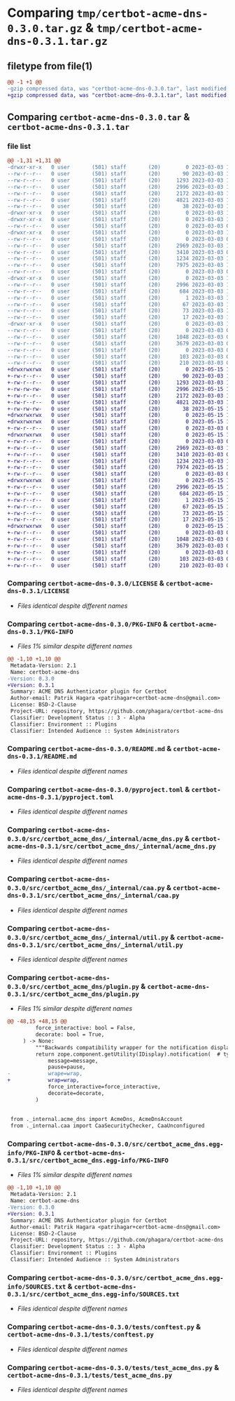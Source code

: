 # Comparing `tmp/certbot-acme-dns-0.3.0.tar.gz` & `tmp/certbot-acme-dns-0.3.1.tar.gz`

## filetype from file(1)

```diff
@@ -1 +1 @@
-gzip compressed data, was "certbot-acme-dns-0.3.0.tar", last modified: Fri Mar  3 13:09:17 2023, max compression
+gzip compressed data, was "certbot-acme-dns-0.3.1.tar", last modified: Mon May 15 10:41:24 2023, max compression
```

## Comparing `certbot-acme-dns-0.3.0.tar` & `certbot-acme-dns-0.3.1.tar`

### file list

```diff
@@ -1,31 +1,31 @@
-drwxr-xr-x   0 user       (501) staff       (20)        0 2023-03-03 13:09:17.563829 certbot-acme-dns-0.3.0/
--rw-r--r--   0 user       (501) staff       (20)       90 2023-03-03 12:34:47.000000 certbot-acme-dns-0.3.0/.gitignore
--rw-r--r--   0 user       (501) staff       (20)     1293 2023-03-03 10:28:44.000000 certbot-acme-dns-0.3.0/LICENSE
--rw-r--r--   0 user       (501) staff       (20)     2996 2023-03-03 13:09:17.563649 certbot-acme-dns-0.3.0/PKG-INFO
--rw-r--r--   0 user       (501) staff       (20)     2172 2023-03-03 12:54:39.000000 certbot-acme-dns-0.3.0/README.md
--rw-r--r--   0 user       (501) staff       (20)     4821 2023-03-03 12:54:39.000000 certbot-acme-dns-0.3.0/pyproject.toml
--rw-r--r--   0 user       (501) staff       (20)       38 2023-03-03 13:09:17.563868 certbot-acme-dns-0.3.0/setup.cfg
-drwxr-xr-x   0 user       (501) staff       (20)        0 2023-03-03 13:09:17.558279 certbot-acme-dns-0.3.0/src/
-drwxr-xr-x   0 user       (501) staff       (20)        0 2023-03-03 13:09:17.559489 certbot-acme-dns-0.3.0/src/certbot_acme_dns/
--rw-r--r--   0 user       (501) staff       (20)        0 2023-03-03 09:57:40.000000 certbot-acme-dns-0.3.0/src/certbot_acme_dns/__init__.py
-drwxr-xr-x   0 user       (501) staff       (20)        0 2023-03-03 13:09:17.560970 certbot-acme-dns-0.3.0/src/certbot_acme_dns/_internal/
--rw-r--r--   0 user       (501) staff       (20)        0 2023-03-03 09:57:40.000000 certbot-acme-dns-0.3.0/src/certbot_acme_dns/_internal/__init__.py
--rw-r--r--   0 user       (501) staff       (20)     2969 2023-03-03 12:54:39.000000 certbot-acme-dns-0.3.0/src/certbot_acme_dns/_internal/acme_dns.py
--rw-r--r--   0 user       (501) staff       (20)     3410 2023-03-03 09:57:40.000000 certbot-acme-dns-0.3.0/src/certbot_acme_dns/_internal/caa.py
--rw-r--r--   0 user       (501) staff       (20)     1234 2023-03-03 12:54:39.000000 certbot-acme-dns-0.3.0/src/certbot_acme_dns/_internal/util.py
--rw-r--r--   0 user       (501) staff       (20)     7975 2023-03-03 12:54:39.000000 certbot-acme-dns-0.3.0/src/certbot_acme_dns/plugin.py
--rw-r--r--   0 user       (501) staff       (20)        0 2023-03-03 09:57:40.000000 certbot-acme-dns-0.3.0/src/certbot_acme_dns/py.typed
-drwxr-xr-x   0 user       (501) staff       (20)        0 2023-03-03 13:09:17.560211 certbot-acme-dns-0.3.0/src/certbot_acme_dns.egg-info/
--rw-r--r--   0 user       (501) staff       (20)     2996 2023-03-03 13:09:17.000000 certbot-acme-dns-0.3.0/src/certbot_acme_dns.egg-info/PKG-INFO
--rw-r--r--   0 user       (501) staff       (20)      684 2023-03-03 13:09:17.000000 certbot-acme-dns-0.3.0/src/certbot_acme_dns.egg-info/SOURCES.txt
--rw-r--r--   0 user       (501) staff       (20)        1 2023-03-03 13:09:17.000000 certbot-acme-dns-0.3.0/src/certbot_acme_dns.egg-info/dependency_links.txt
--rw-r--r--   0 user       (501) staff       (20)       67 2023-03-03 13:09:17.000000 certbot-acme-dns-0.3.0/src/certbot_acme_dns.egg-info/entry_points.txt
--rw-r--r--   0 user       (501) staff       (20)       73 2023-03-03 13:09:17.000000 certbot-acme-dns-0.3.0/src/certbot_acme_dns.egg-info/requires.txt
--rw-r--r--   0 user       (501) staff       (20)       17 2023-03-03 13:09:17.000000 certbot-acme-dns-0.3.0/src/certbot_acme_dns.egg-info/top_level.txt
-drwxr-xr-x   0 user       (501) staff       (20)        0 2023-03-03 13:09:17.563343 certbot-acme-dns-0.3.0/tests/
--rw-r--r--   0 user       (501) staff       (20)        0 2023-03-03 09:57:40.000000 certbot-acme-dns-0.3.0/tests/__init__.py
--rw-r--r--   0 user       (501) staff       (20)     1048 2023-03-03 09:57:40.000000 certbot-acme-dns-0.3.0/tests/conftest.py
--rw-r--r--   0 user       (501) staff       (20)     3679 2023-03-03 09:57:40.000000 certbot-acme-dns-0.3.0/tests/test_acme_dns.py
--rw-r--r--   0 user       (501) staff       (20)        0 2023-03-03 09:57:40.000000 certbot-acme-dns-0.3.0/tests/test_caa.py
--rw-r--r--   0 user       (501) staff       (20)      103 2023-03-03 09:57:40.000000 certbot-acme-dns-0.3.0/tests/test_plugin.py
--rw-r--r--   0 user       (501) staff       (20)      210 2023-03-03 09:57:40.000000 certbot-acme-dns-0.3.0/tests/test_utils.py
+drwxrwxrwx   0 user       (501) staff       (20)        0 2023-05-15 10:41:24.560049 certbot-acme-dns-0.3.1/
+-rw-r--r--   0 user       (501) staff       (20)       90 2023-03-03 12:34:47.000000 certbot-acme-dns-0.3.1/.gitignore
+-rw-r--r--   0 user       (501) staff       (20)     1293 2023-03-03 10:28:44.000000 certbot-acme-dns-0.3.1/LICENSE
+-rw-rw-rw-   0 user       (501) staff       (20)     2996 2023-05-15 10:41:24.559848 certbot-acme-dns-0.3.1/PKG-INFO
+-rw-r--r--   0 user       (501) staff       (20)     2172 2023-03-03 12:54:39.000000 certbot-acme-dns-0.3.1/README.md
+-rw-r--r--   0 user       (501) staff       (20)     4821 2023-03-03 12:54:39.000000 certbot-acme-dns-0.3.1/pyproject.toml
+-rw-rw-rw-   0 user       (501) staff       (20)       38 2023-05-15 10:41:24.560089 certbot-acme-dns-0.3.1/setup.cfg
+drwxrwxrwx   0 user       (501) staff       (20)        0 2023-05-15 10:41:24.555317 certbot-acme-dns-0.3.1/src/
+drwxrwxrwx   0 user       (501) staff       (20)        0 2023-05-15 10:41:24.556684 certbot-acme-dns-0.3.1/src/certbot_acme_dns/
+-rw-r--r--   0 user       (501) staff       (20)        0 2023-03-03 09:57:40.000000 certbot-acme-dns-0.3.1/src/certbot_acme_dns/__init__.py
+drwxrwxrwx   0 user       (501) staff       (20)        0 2023-05-15 10:41:24.558303 certbot-acme-dns-0.3.1/src/certbot_acme_dns/_internal/
+-rw-r--r--   0 user       (501) staff       (20)        0 2023-03-03 09:57:40.000000 certbot-acme-dns-0.3.1/src/certbot_acme_dns/_internal/__init__.py
+-rw-r--r--   0 user       (501) staff       (20)     2969 2023-03-03 12:54:39.000000 certbot-acme-dns-0.3.1/src/certbot_acme_dns/_internal/acme_dns.py
+-rw-r--r--   0 user       (501) staff       (20)     3410 2023-03-03 09:57:40.000000 certbot-acme-dns-0.3.1/src/certbot_acme_dns/_internal/caa.py
+-rw-r--r--   0 user       (501) staff       (20)     1234 2023-03-03 12:54:39.000000 certbot-acme-dns-0.3.1/src/certbot_acme_dns/_internal/util.py
+-rw-r--r--   0 user       (501) staff       (20)     7974 2023-05-15 10:29:59.000000 certbot-acme-dns-0.3.1/src/certbot_acme_dns/plugin.py
+-rw-r--r--   0 user       (501) staff       (20)        0 2023-03-03 09:57:40.000000 certbot-acme-dns-0.3.1/src/certbot_acme_dns/py.typed
+drwxrwxrwx   0 user       (501) staff       (20)        0 2023-05-15 10:41:24.557409 certbot-acme-dns-0.3.1/src/certbot_acme_dns.egg-info/
+-rw-r--r--   0 user       (501) staff       (20)     2996 2023-05-15 10:41:24.000000 certbot-acme-dns-0.3.1/src/certbot_acme_dns.egg-info/PKG-INFO
+-rw-r--r--   0 user       (501) staff       (20)      684 2023-05-15 10:41:24.000000 certbot-acme-dns-0.3.1/src/certbot_acme_dns.egg-info/SOURCES.txt
+-rw-r--r--   0 user       (501) staff       (20)        1 2023-05-15 10:41:24.000000 certbot-acme-dns-0.3.1/src/certbot_acme_dns.egg-info/dependency_links.txt
+-rw-r--r--   0 user       (501) staff       (20)       67 2023-05-15 10:41:24.000000 certbot-acme-dns-0.3.1/src/certbot_acme_dns.egg-info/entry_points.txt
+-rw-r--r--   0 user       (501) staff       (20)       73 2023-05-15 10:41:24.000000 certbot-acme-dns-0.3.1/src/certbot_acme_dns.egg-info/requires.txt
+-rw-r--r--   0 user       (501) staff       (20)       17 2023-05-15 10:41:24.000000 certbot-acme-dns-0.3.1/src/certbot_acme_dns.egg-info/top_level.txt
+drwxrwxrwx   0 user       (501) staff       (20)        0 2023-05-15 10:41:24.559559 certbot-acme-dns-0.3.1/tests/
+-rw-r--r--   0 user       (501) staff       (20)        0 2023-03-03 09:57:40.000000 certbot-acme-dns-0.3.1/tests/__init__.py
+-rw-r--r--   0 user       (501) staff       (20)     1048 2023-03-03 09:57:40.000000 certbot-acme-dns-0.3.1/tests/conftest.py
+-rw-r--r--   0 user       (501) staff       (20)     3679 2023-03-03 09:57:40.000000 certbot-acme-dns-0.3.1/tests/test_acme_dns.py
+-rw-r--r--   0 user       (501) staff       (20)        0 2023-03-03 09:57:40.000000 certbot-acme-dns-0.3.1/tests/test_caa.py
+-rw-r--r--   0 user       (501) staff       (20)      103 2023-03-03 09:57:40.000000 certbot-acme-dns-0.3.1/tests/test_plugin.py
+-rw-r--r--   0 user       (501) staff       (20)      210 2023-03-03 09:57:40.000000 certbot-acme-dns-0.3.1/tests/test_utils.py
```

### Comparing `certbot-acme-dns-0.3.0/LICENSE` & `certbot-acme-dns-0.3.1/LICENSE`

 * *Files identical despite different names*

### Comparing `certbot-acme-dns-0.3.0/PKG-INFO` & `certbot-acme-dns-0.3.1/PKG-INFO`

 * *Files 1% similar despite different names*

```diff
@@ -1,10 +1,10 @@
 Metadata-Version: 2.1
 Name: certbot-acme-dns
-Version: 0.3.0
+Version: 0.3.1
 Summary: ACME DNS Authenticator plugin for Certbot
 Author-email: Patrik Hagara <patrihagar+certbot-acme-dns@gmail.com>
 License: BSD-2-Clause
 Project-URL: repository, https://github.com/phagara/certbot-acme-dns
 Classifier: Development Status :: 3 - Alpha
 Classifier: Environment :: Plugins
 Classifier: Intended Audience :: System Administrators
```

### Comparing `certbot-acme-dns-0.3.0/README.md` & `certbot-acme-dns-0.3.1/README.md`

 * *Files identical despite different names*

### Comparing `certbot-acme-dns-0.3.0/pyproject.toml` & `certbot-acme-dns-0.3.1/pyproject.toml`

 * *Files identical despite different names*

### Comparing `certbot-acme-dns-0.3.0/src/certbot_acme_dns/_internal/acme_dns.py` & `certbot-acme-dns-0.3.1/src/certbot_acme_dns/_internal/acme_dns.py`

 * *Files identical despite different names*

### Comparing `certbot-acme-dns-0.3.0/src/certbot_acme_dns/_internal/caa.py` & `certbot-acme-dns-0.3.1/src/certbot_acme_dns/_internal/caa.py`

 * *Files identical despite different names*

### Comparing `certbot-acme-dns-0.3.0/src/certbot_acme_dns/_internal/util.py` & `certbot-acme-dns-0.3.1/src/certbot_acme_dns/_internal/util.py`

 * *Files identical despite different names*

### Comparing `certbot-acme-dns-0.3.0/src/certbot_acme_dns/plugin.py` & `certbot-acme-dns-0.3.1/src/certbot_acme_dns/plugin.py`

 * *Files 1% similar despite different names*

```diff
@@ -48,15 +48,15 @@
         force_interactive: bool = False,
         decorate: bool = True,
     ) -> None:
         """Backwards compatibility wrapper for the notification display utility."""
         return zope.component.getUtility(IDisplay).notification(  # type: ignore[no-any-return]
             message=message,
             pause=pause,
-            wrape=wrap,
+            wrap=wrap,
             force_interactive=force_interactive,
             decorate=decorate,
         )
 
 
 from ._internal.acme_dns import AcmeDns, AcmeDnsAccount
 from ._internal.caa import CaaSecurityChecker, CaaUnconfigured
```

### Comparing `certbot-acme-dns-0.3.0/src/certbot_acme_dns.egg-info/PKG-INFO` & `certbot-acme-dns-0.3.1/src/certbot_acme_dns.egg-info/PKG-INFO`

 * *Files 1% similar despite different names*

```diff
@@ -1,10 +1,10 @@
 Metadata-Version: 2.1
 Name: certbot-acme-dns
-Version: 0.3.0
+Version: 0.3.1
 Summary: ACME DNS Authenticator plugin for Certbot
 Author-email: Patrik Hagara <patrihagar+certbot-acme-dns@gmail.com>
 License: BSD-2-Clause
 Project-URL: repository, https://github.com/phagara/certbot-acme-dns
 Classifier: Development Status :: 3 - Alpha
 Classifier: Environment :: Plugins
 Classifier: Intended Audience :: System Administrators
```

### Comparing `certbot-acme-dns-0.3.0/src/certbot_acme_dns.egg-info/SOURCES.txt` & `certbot-acme-dns-0.3.1/src/certbot_acme_dns.egg-info/SOURCES.txt`

 * *Files identical despite different names*

### Comparing `certbot-acme-dns-0.3.0/tests/conftest.py` & `certbot-acme-dns-0.3.1/tests/conftest.py`

 * *Files identical despite different names*

### Comparing `certbot-acme-dns-0.3.0/tests/test_acme_dns.py` & `certbot-acme-dns-0.3.1/tests/test_acme_dns.py`

 * *Files identical despite different names*

